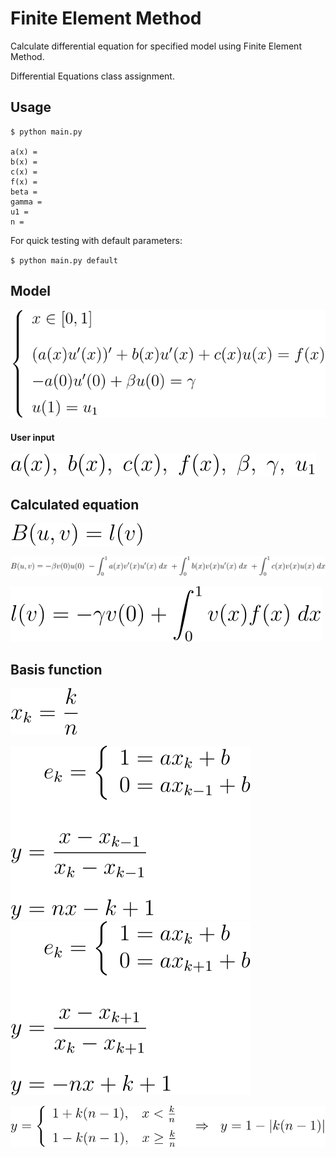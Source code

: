 # Finite Element Method

Calculate differential equation for specified model using Finite Element Method.

Differential Equations class assignment.

## Usage

```
$ python main.py

a(x) =
b(x) =
c(x) =
f(x) =
beta =
gamma =
u1 =
n =
```

For quick testing with default parameters:

`$ python main.py default`

## Model

![model](math/model.svg)

#### User input

![input](math/input.svg)

## Calculated equation

![equation](math/equation.svg)

![Buv](math/Buv.svg)

![lv](math/lv.svg)

## Basis function

![xk](math/xk.svg)


![ek1](math/ek1.svg)
![ek2](math/ek2.svg)

![ek_final](math/ek_final.svg)
